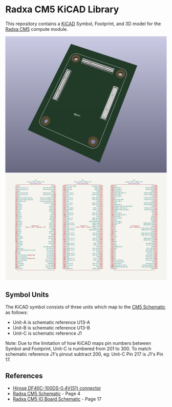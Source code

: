 # Radxa CM5 KiCAD Library

This repository contains a [KiCAD](https://www.kicad.org/) Symbol, Footprint,
and 3D model for the [Radxa CM5](https://radxa.com/products/cm/cm5) compute module.

![3D Model](screenshots/3d-model.png)
![Symbol](screenshots/schematic.png)


## Symbol Units

The KiCAD symbol consists of three units which map to the [CM5 Schematic](https://dl.radxa.com/cm5/v2210/radxa_cm5_v2210_schematic.pdf) as follows:

- Unit-A is schematic reference U13-A
- Unit-B is schematic reference U13-B
- Unit-C is schematic reference J1

Note:  Due to the limitation of how KiCAD maps pin numbers between Symbol and Footprint, Unit-C is numbered from 201 to 300.  To match schematic reference J1's pinout subtract 200, eg:   Unit-C Pin 217 is J1's Pin 17.


## References

* [Hirose DF40C-100DS-0.4V(51) connector](https://www.hirose.com/en/product/p/CL0684-4033-4-51)
* [Radxa CM5 Schematic](https://dl.radxa.com/cm5/v2210/radxa_cm5_v2210_schematic.pdf) - Page 4
* [Radxa CM5 IO Board Schematic](https://dl.radxa.com/cm5/v2200/radxa_cm5_io_v2200_schematic.pdf) - Page 17
